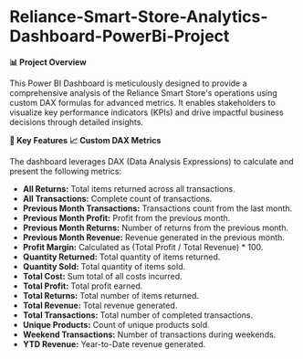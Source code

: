 # Reliance-Smart-Store-Analytics-Dashboard-PowerBi-Project

**📊 Project Overview**

This Power BI Dashboard is meticulously designed to provide a comprehensive analysis of the Reliance Smart Store's operations using custom DAX formulas for advanced metrics. It enables stakeholders to visualize key performance indicators (KPIs) and drive impactful business decisions through detailed insights.

**🚀 Key Features**
**📈 Custom DAX Metrics**

The dashboard leverages DAX (Data Analysis Expressions) to calculate and present the following metrics:

* **All Returns:** Total items returned across all transactions.
* **All Transactions:** Complete count of transactions.
* **Previous Month Transactions:** Transactions count from the last month.
* **Previous Month Profit:** Profit from the previous month.
* **Previous Month Returns:** Number of returns from the previous month.
* **Previous Month Revenue:** Revenue generated in the previous month.
* **Profit Margin:** Calculated as (Total Profit / Total Revenue) * 100.
* **Quantity Returned:** Total quantity of items returned.
* **Quantity Sold:** Total quantity of items sold.
* **Total Cost:** Sum total of all costs incurred.
* **Total Profit:** Total profit earned.
* **Total Returns:** Total number of items returned.
* **Total Revenue:** Total revenue generated.
* **Total Transactions:** Total number of completed transactions.
* **Unique Products:** Count of unique products sold.
* **Weekend Transactions:** Number of transactions during weekends.
* **YTD Revenue:** Year-to-Date revenue generated.


